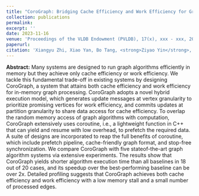 ```yaml
---
title: "CoroGraph: Bridging Cache Efficiency and Work Efficiency for Graph Algorithm Execution"
collection: publications
permalink: 
excerpt: ''
date: 2023-11-16
venue: 'Proceedings of the VLDB Endowment (PVLDB), 17(x), xxx - xxx, 2024. <strong>(Ready to be published)</strong>'
paperurl: 
citation: 'Xiangyu Zhi, Xiao Yan, Bo Tang, <strong>Ziyao Yin</strong>, Y. Zhu, M. Zhou.'
---
```


**Abstract:** Many systems are designed to run graph algorithms efficiently in memory but they achieve only cache efficiency or work efficiency. We tackle this fundamental trade-off in existing systems by designing CoroGraph, a system that attains both cache efficiency and work efficiency for in-memory graph processing. CoroGraph adopts a novel hybrid execution model, which generates update messages at vertex granularity to prioritize promising vertices for work efficiency, and commits updates at partition granularity to share data access for cache efficiency. To overlap the random memory access of graph algorithms with computation, CoroGraph extensively uses coroutine, i.e., a lightweight function in C++ that can yield and resume with low overhead, to prefetch the required data. A suite of designs are incorporated to reap the full benefits of coroutine, which include prefetch pipeline, cache-friendly graph format, and stop-free synchronization. We compare CoroGraph with five stateof-the-art graph algorithm systems via extensive experiments. The results show that CoroGraph yields shorter algorithm execution time than all baselines in 18 out of 20 cases, and its speedup over the best-performing baseline can be over 2x. Detailed profiling suggests that CoroGraph achieves both cache efficiency and work efficiency with a low memory stall and a small number of processed edges.